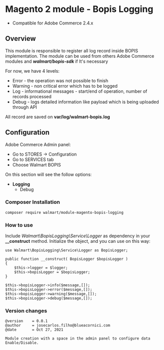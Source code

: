 # Magento 2 module - Bopis Logging

- Compatible for Adobe Commerce 2.4.x

## Overview

This module is responsible to register all log record inside BOPIS implementation.
The module can be used from others Adobe Commerce modules and _**walmart/bopis-sdk**_ if It's necessary  

For now, we have 4 levels:

- Error - the operation was not possible to finish
- Warning - non critical error which has to be logged
- Log - informational messages - start/end of operation, number of records processed
- Debug - logs detailed information like payload which is being uploaded through API

All record are saved on **var/log/walmart-bopis.log**

## Configuration

Adobe Commerce Admin panel:

* Go to STORES -> Configuration
* Go to SERVICES tab
* Choose Walmart BOPIS

On this section will see the follow options:

* **Logging**
    * Debug


### Composer Installation

``` 
composer require walmart/module-magento-bopis-logging
```

### How to use

Include _Walmart\BopisLogging\Service\Logger_ as dependency in your **__construct** method.
Initialize the object, and you can use on this way:
```
use Walmart\BopisLogging\Service\Logger as BopisLogger;

public function __construct( BopisLogger $bopisLogger )
{
    $this->logger = $logger;
    $this->bopisLogger = $bopisLogger;
}
    
$this->bopisLogger->info($message,[]);
$this->bopisLogger->error($message,[]);
$this->bopisLogger->warning($message,[]);
$this->bopisLogger->debug($message,[]);
```

### Version changes
```
@version    = 0.0.1
@author     = josecarlos.filho@blueacornici.com
@date       = Oct 27, 2021

Module creation with a space in the admin panel to configure data Enable/Disable.
```

